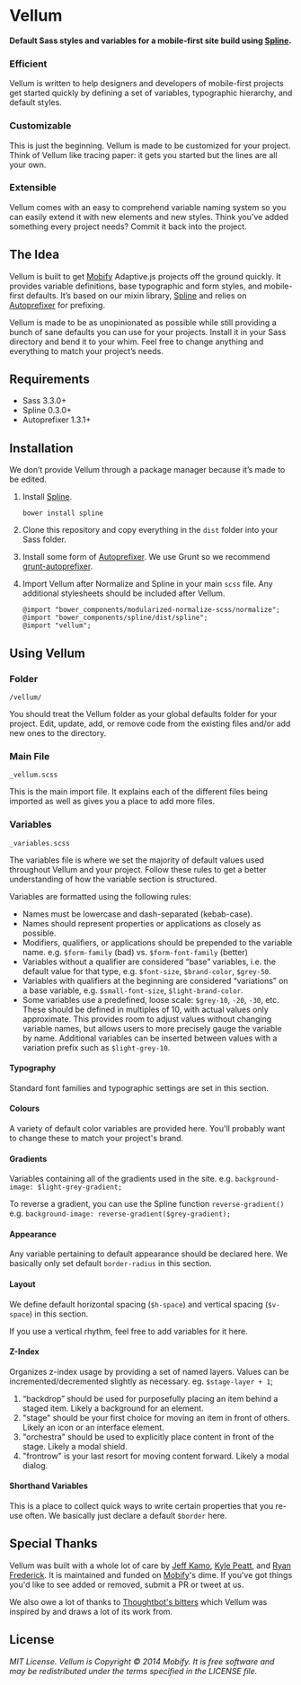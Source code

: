 # Vellum

**Default Sass styles and variables for a mobile-first site build using [Spline](http://github.com/mobify/spline).**

### Efficient

Vellum is written to help designers and developers of mobile-first projects get started quickly by defining a set of variables, typographic hierarchy, and default styles.

### Customizable

This is just the beginning. Vellum is made to be customized for your project. Think of Vellum like tracing paper: it gets you started but the lines are all your own.

### Extensible

Vellum comes with an easy to comprehend variable naming system so you can easily extend it with new elements and new styles. Think you've added something every project needs? Commit it back into the project.

## The Idea

Vellum is built to get [Mobify](http://www.mobify.com) Adaptive.js projects off the ground quickly. It provides variable definitions, base typographic and form styles, and mobile-first defaults. It’s based on our mixin library, [Spline](https://www.github.com/mobify/spline) and relies on [Autoprefixer](https://github.com/ai/autoprefixer) for prefixing.

Vellum is made to be as unopinionated as possible while still providing a bunch of sane defaults you can use for your projects. Install it in your Sass directory and bend it to your whim. Feel free to change anything and everything to match your project’s needs. 

## Requirements

* Sass 3.3.0+
* Spline 0.3.0+
* Autoprefixer 1.3.1+

## Installation

We don’t provide Vellum through a package manager because it’s made to be edited.

1. Install [Spline](https://www.github.com/mobify/spline).

    ```bower install spline``` 
2. Clone this repository and copy everything in the `dist` folder into your Sass folder.
3. Install some form of [Autoprefixer](https://github.com/ai/autoprefixer). We use Grunt so we recommend [grunt-autoprefixer](https://github.com/nDmitry/grunt-autoprefixer).
4. Import Vellum after Normalize and Spline in your main `scss` file. Any additional stylesheets should be included after Vellum.

    ```
    @import "bower_components/modularized-normalize-scss/normalize";
    @import "bower_components/spline/dist/spline";
    @import "vellum";
    ``` 

## Using Vellum

### Folder
`/vellum/`

You should treat the Vellum folder as your global defaults folder for your project. Edit, update, add, or remove code from the existing files and/or add new ones to the directory.

### Main File
`_vellum.scss`

This is the main import file. It explains each of the different files being imported as well as gives you a place to add more files.

### Variables
`_variables.scss`

The variables file is where we set the majority of default values used throughout Vellum and your project. Follow these rules to get a better understanding of how the variable section is structured.

Variables are formatted using the following rules:
* Names must be lowercase and dash-separated (kebab-case).
* Names should represent properties or applications as closely as possible.
* Modifiers, qualifiers, or applications should be prepended to the variable name. e.g. `$form-family` (bad) vs. `$form-font-family` (better)
* Variables without a qualifier are considered “base” variables, i.e. the default value for that type, e.g. `$font-size`, `$brand-color`, `$grey-50`.
* Variables with qualifiers at the beginning are considered “variations” on a base variable, e.g. `$small-font-size`, `$light-brand-color`.
* Some variables use a predefined, loose scale: `$grey-10`, `-20`, `-30`, etc. These should be defined in multiples of 10, with actual values only approximate. This provides room to adjust values without changing variable names, but allows users to more precisely gauge the variable by name. Additional variables can be inserted between values with a variation prefix such as `$light-grey-10`.

#### Typography
Standard font families and typographic settings are set in this section.

#### Colours
A variety of default color variables are provided here. You'll probably want to change these to match your project's brand.

#### Gradients
Variables containing all of the gradients used in the site.
e.g. `background-image: $light-grey-gradient;`

To reverse a gradient, you can use the Spline function `reverse-gradient()`
e.g. `background-image: reverse-gradient($grey-gradient);`

#### Appearance
Any variable pertaining to default appearance should be declared here. We basically only set default `border-radius` in this section.

#### Layout
We define default horizontal spacing (`$h-space`) and vertical spacing (`$v-space`) in this section.

If you use a vertical rhythm, feel free to add variables for it here.

#### Z-Index
Organizes z-index usage by providing a set of named layers. Values can be incremented/decremented slightly as necessary. eg. `$stage-layer + 1`;

1. “backdrop” should be used for purposefully placing an item behind a staged item. Likely a background for an element.
2. "stage" should be your first choice for moving an item in front of others. Likely an icon or an interface element.
3. "orchestra" should be used to explicitly place content in front of the stage. Likely a modal shield.
4. "frontrow" is your last resort for moving content forward. Likely a modal dialog.

#### Shorthand Variables
This is a place to collect quick ways to write certain properties that you re-use often. We basically just declare a default `$border` here.

## Special Thanks

Vellum was built with a whole lot of care by [Jeff Kamo](http://www.twitter.com/jeffkamo), [Kyle Peatt](http://twitter.com/kpeatt), and [Ryan Frederick](http://twitter.com/ry5n). It is maintained and funded on [Mobify](http://www.mobify.com)'s dime. If you've got things you'd like to see added or removed, submit a PR or tweet at us.

We also owe a lot of thanks to [Thoughtbot's bitters](http://www.github.com/thoughtbot/bitters) which Vellum was inspired by and draws a lot of its work from.

## License

*MIT License. Vellum is Copyright © 2014 Mobify. It is free software and may be redistributed under the terms specified in the LICENSE file.*